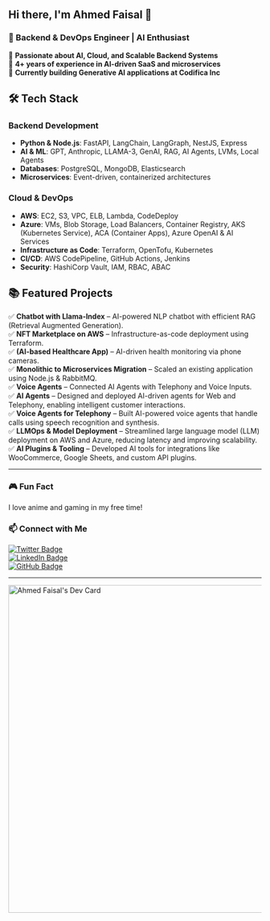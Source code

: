 ## Hi there, I'm Ahmed Faisal 👋  

### 🚀 Backend & DevOps Engineer | AI Enthusiast  

🔹 **Passionate about AI, Cloud, and Scalable Backend Systems**  
🔹 **4+ years of experience in AI-driven SaaS and microservices**  
🔹 **Currently building Generative AI applications at Codifica Inc**  

## 🛠️ Tech Stack  

### Backend Development  
- **Python & Node.js**: FastAPI, LangChain, LangGraph, NestJS, Express  
- **AI & ML**: GPT, Anthropic, LLAMA-3, GenAI, RAG, AI Agents, LVMs, Local Agents
- **Databases**: PostgreSQL, MongoDB, Elasticsearch  
- **Microservices**: Event-driven, containerized architectures  

### Cloud & DevOps  
- **AWS**: EC2, S3, VPC, ELB, Lambda, CodeDeploy  
- **Azure**: VMs, Blob Storage, Load Balancers, Container Registry, AKS (Kubernetes Service), ACA (Container Apps), Azure OpenAI & AI Services  
- **Infrastructure as Code**: Terraform, OpenTofu, Kubernetes  
- **CI/CD**: AWS CodePipeline, GitHub Actions, Jenkins  
- **Security**: HashiCorp Vault, IAM, RBAC, ABAC

## 📚 Featured Projects  
✅ **Chatbot with Llama-Index** – AI-powered NLP chatbot with efficient RAG (Retrieval Augmented Generation).  
✅ **NFT Marketplace on AWS** – Infrastructure-as-code deployment using Terraform.  
✅ **(AI-based Healthcare App)** – AI-driven health monitoring via phone cameras.  
✅ **Monolithic to Microservices Migration** – Scaled an existing application using Node.js & RabbitMQ.  
✅ **Voice Agents** – Connected AI Agents with Telephony and Voice Inputs.  
✅ **AI Agents** – Designed and deployed AI-driven agents for Web and Telephony, enabling intelligent customer interactions.  
✅ **Voice Agents for Telephony** – Built AI-powered voice agents that handle calls using speech recognition and synthesis.  
✅ **LLMOps & Model Deployment** – Streamlined large language model (LLM) deployment on AWS and Azure, reducing latency and improving scalability.  
✅ **AI Plugins & Tooling** – Developed AI tools for integrations like WooCommerce, Google Sheets, and custom API plugins.  

---

### 🎮 Fun Fact  
I love anime and gaming in my free time!  

### 📫 Connect with Me  
[![Twitter Badge](https://img.shields.io/badge/-@AhmedFa6855-1ca0f1?style=flat-square&labelColor=1ca0f1&logo=twitter&logoColor=white&link=https://twitter.com/AhmedFa6855)](https://twitter.com/AhmedFa6855)  
[![LinkedIn Badge](https://img.shields.io/badge/-Ahmed%20Faisal-blue?style=flat-square&logo=Linkedin&logoColor=white&link=https://www.linkedin.com/in/ahmed-faisal-72aa0b1ba/)](https://www.linkedin.com/in/ahmed-faisal-72aa0b1ba/)  
[![GitHub Badge](https://img.shields.io/badge/-AhmedFaisal11-black?style=flat-square&logo=github&logoColor=white&link=https://github.com/AhmedFaisal11)](https://github.com/AhmedFaisal11) 

---

<a href="https://app.daily.dev/ahmedfaisal11">
  <img src="https://api.daily.dev/devcards/v2/gKTnEjac8NEaRb5KZRiDq.png?r=xbb&type=wide" width="652" alt="Ahmed Faisal's Dev Card"/>
</a>  
